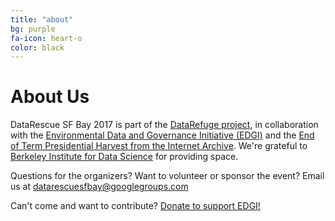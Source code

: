 ```yaml
---
title: "about"
bg: purple
fa-icon: heart-o
color: black  
---
```


# About Us

DataRescue SF Bay 2017 is part of the [DataRefuge project](http://www.ppehlab.org/datarefuge), in collaboration with the [Environmental Data and Governance Initiative (EDGI)](https://envirodatagov.org/) and the [End of Term Presidential Harvest from the Internet Archive](http://eotarchive.cdlib.org/). We're grateful to [Berkeley Institute for Data Science](https://bids.berkeley.edu/) for providing space.

Questions for the organizers? Want to volunteer or sponsor the event? Email us at [datarescuesfbay@googlegroups.com](mailto:datarescuesfbay@googlegroups.com)

Can't come and want to contribute? [Donate to support EDGI!](https://www.generosity.com/community-fundraising/protect-public-environmental-data-and-research)
